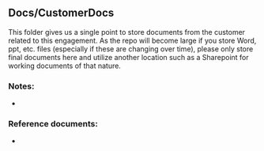 ## Docs/CustomerDocs

This folder gives us a single point to store documents from the customer related to this engagement. As the repo will become large if you store Word, ppt, etc. files (especially if these are changing over time), please only store final documents here and utilize another location such as a Sharepoint for working documents of that nature.

### Notes:
*

### Reference documents:
*
